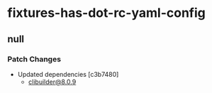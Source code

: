 # fixtures-has-dot-rc-yaml-config

## null

### Patch Changes

- Updated dependencies [c3b7480]
  - clibuilder@8.0.9
